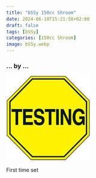 ```yaml
---
title: "bSSy 150cc Shroom"
date: 2024-06-10T15:21:58+02:00
draft: false
tags: [bSSy]
categories: [150cc Shroom]
image: bSSy.webp
---
```

### ... by ...
![Nothing there](testing.jpg)

First time set